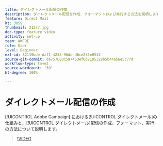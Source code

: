 ```yaml
---
title: ダイレクトメール配信の作成
description: ダイレクトメール配信を作成、フォーマットおよび実行する方法を説明します。
feature: Direct Mail
kt: 3859
thumbnail: 21377.jpg
doc-type: feature video
activity: set-up
team: WWFRE
role: User
level: Beginner
exl-id: 82119bde-daf1-4233-96dc-d6ce235e0934
source-git-commit: da757603c597453ef6b7195329b5b44ab6e5c77d
workflow-type: tm+mt
source-wordcount: '39'
ht-degree: 100%

---
```


# ダイレクトメール配信の作成

[!UICONTROL Adobe Campaign] における[!UICONTROL ダイレクトメール]の仕組みと、[!UICONTROL ダイレクトメール]配信の作成、フォーマット、実行の方法について説明します。

>[!VIDEO](https://video.tv.adobe.com/v/21377?quality=12)
